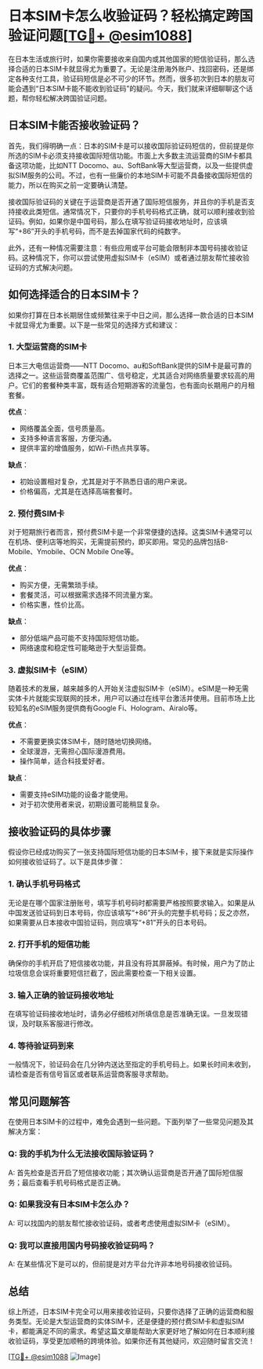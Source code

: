 # 日本SIM卡怎么收验证码？轻松搞定跨国验证问题[[TG💪+ @esim1088](https://t.me/s/esim1088)]

在日本生活或旅行时，如果你需要接收来自国内或其他国家的短信验证码，那么选择合适的日本SIM卡就显得尤为重要了。无论是注册海外账户、找回密码，还是绑定各种支付工具，验证码短信是必不可少的环节。然而，很多初次到日本的朋友可能会遇到“日本SIM卡能不能收到验证码”的疑问。今天，我们就来详细聊聊这个话题，帮你轻松解决跨国验证问题。

## 日本SIM卡能否接收验证码？

首先，我们得明确一点：日本的SIM卡是可以接收国际验证码短信的，但前提是你所选的SIM卡必须支持接收国际短信功能。市面上大多数主流运营商的SIM卡都具备这项功能，比如NTT Docomo、au、SoftBank等大型运营商，以及一些提供虚拟SIM服务的公司。不过，也有一些廉价的本地SIM卡可能不具备接收国际短信的能力，所以在购买之前一定要确认清楚。

接收国际验证码的关键在于运营商是否开通了国际短信服务，并且你的手机是否支持接收此类短信。通常情况下，只要你的手机号码格式正确，就可以顺利接收到验证码。例如，如果你是中国号码，那么在填写验证码接收地址时，应该填写“+86”开头的手机号码，而不是去掉国家代码的纯数字。

此外，还有一种情况需要注意：有些应用或平台可能会限制非本国号码接收验证码。这种情况下，你可以尝试使用虚拟SIM卡（eSIM）或者通过朋友帮忙接收验证码的方式解决问题。

## 如何选择适合的日本SIM卡？

如果你打算在日本长期居住或频繁往来于中日之间，那么选择一款合适的日本SIM卡就显得尤为重要。以下是一些常见的选择方式和建议：

### 1. **大型运营商的SIM卡**

日本三大电信运营商——NTT Docomo、au和SoftBank提供的SIM卡是最可靠的选择之一。这些运营商覆盖范围广、信号稳定，尤其适合对网络质量要求较高的用户。它们的套餐种类丰富，既有适合短期游客的流量包，也有面向长期用户的月租套餐。

**优点**：
- 网络覆盖全面，信号质量高。
- 支持多种语言客服，方便沟通。
- 提供丰富的增值服务，如Wi-Fi热点共享等。

**缺点**：
- 初始设置相对复杂，尤其是对于不熟悉日语的用户来说。
- 价格偏高，尤其是在选择高端套餐时。

### 2. **预付费SIM卡**

对于短期旅行者而言，预付费SIM卡是一个非常便捷的选择。这类SIM卡通常可以在机场、便利店等地购买，无需提前预约，即买即用。常见的品牌包括B-Mobile、Ymobile、OCN Mobile One等。

**优点**：
- 购买方便，无需繁琐手续。
- 套餐灵活，可以根据需求选择不同流量方案。
- 价格实惠，性价比高。

**缺点**：
- 部分低端产品可能不支持国际短信功能。
- 网络速度和稳定性可能略逊于大型运营商。

### 3. **虚拟SIM卡（eSIM）**

随着技术的发展，越来越多的人开始关注虚拟SIM卡（eSIM）。eSIM是一种无需实体卡片就能实现联网的技术，用户可以通过在线平台激活并使用。目前市场上比较知名的eSIM服务提供商有Google Fi、Hologram、Airalo等。

**优点**：
- 不需要更换实体SIM卡，随时随地切换网络。
- 全球漫游，无需担心国际漫游费用。
- 操作简单，适合科技爱好者。

**缺点**：
- 需要支持eSIM功能的设备才能使用。
- 对于初次使用者来说，初期设置可能稍显复杂。

## 接收验证码的具体步骤

假设你已经成功购买了一张支持国际短信功能的日本SIM卡，接下来就是实际操作如何接收验证码了。以下是具体步骤：

### 1. 确认手机号码格式

无论是在哪个国家注册账号，填写手机号码时都需要严格按照要求输入。如果是从中国发送验证码到日本号码，你应该填写“+86”开头的完整手机号码；反之亦然，如果需要从日本接收中国验证码，则应填写“+81”开头的日本号码。

### 2. 打开手机的短信功能

确保你的手机开启了短信接收功能，并且没有将其屏蔽掉。有时候，用户为了防止垃圾信息会误将重要短信拦截了，因此需要检查一下相关设置。

### 3. 输入正确的验证码接收地址

在填写验证码接收地址时，请务必仔细核对所填信息是否准确无误。一旦发现错误，及时联系客服进行修改。

### 4. 等待验证码到来

一般情况下，验证码会在几分钟内送达至指定的手机号码上。如果长时间未收到，请检查是否有信号盲区或者联系运营商客服寻求帮助。

## 常见问题解答

在使用日本SIM卡的过程中，难免会遇到一些问题。下面列举了一些常见问题及其解决方案：

### Q: 我的手机为什么无法接收国际验证码？
A: 首先检查是否开启了短信接收功能；其次确认运营商是否开通了国际短信服务；最后查看手机号码格式是否正确。

### Q: 如果我没有日本SIM卡怎么办？
A: 可以找国内的朋友帮忙接收验证码，或者考虑使用虚拟SIM卡（eSIM）。

### Q: 我可以直接用国内号码接收验证码吗？
A: 在某些情况下是可以的，但前提是对方平台允许非本地号码接收验证码。

## 总结

综上所述，日本SIM卡完全可以用来接收验证码，只要你选择了正确的运营商和服务类型。无论是大型运营商的实体SIM卡，还是便捷的预付费SIM卡和虚拟SIM卡，都能满足不同的需求。希望这篇文章能帮助大家更好地了解如何在日本顺利接收验证码，享受更加顺畅的跨境体验。如果你还有其他疑问，欢迎随时留言交流！

[[TG💪+ @esim1088](https://t.me/s/esim1088) ![Image](https://i.postimg.cc/4NQfJmqS/Snipaste-2025-05-13-00-14-12.png)]